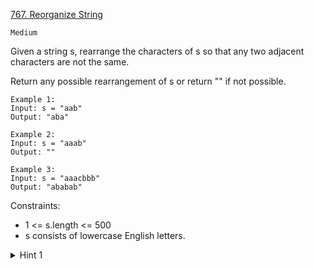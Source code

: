 [767. Reorganize String](https://leetcode.com/problems/reorganize-string/)

`Medium`

Given a string s, rearrange the characters of s so that any two adjacent characters are not the same.

Return any possible rearrangement of s or return "" if not possible.

```
Example 1:
Input: s = "aab"
Output: "aba"

Example 2:
Input: s = "aaab"
Output: ""

Example 3:
Input: s = "aaacbbb"
Output: "ababab"
```

Constraints:

- 1 <= s.length <= 500
- s consists of lowercase English letters.

<details>
<summary>Hint 1</summary>

Alternate placing the most common letters.
</details>